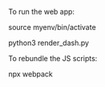 To run the web app:

source myenv/bin/activate

python3 render_dash.py

To rebundle the JS scripts:

npx webpack
